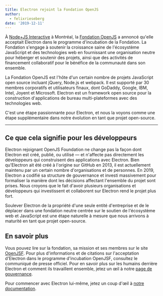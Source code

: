 ```yaml
---
title: Electron rejoint la Fondation OpenJS
author:
  - felixrieseberg
date: '2019-12-11'
---
```


À [Node+JS Interactive](https://events19.linuxfoundation.org/events/nodejs-interactive-2019/) à Montréal, la [Fondation OpenJS](https://openjsf.org/) a annoncé qu'elle acceptait Electron dans le programme d'incubation de la Fondation. La Fondation s'engage à soutenir la croissance saine de l'écosystème JavaScript et des technologies web en fournissant une organisation neutre pour héberger et soutenir des projets, ainsi que des activités de financement collaboratif pour le bénéfice de la communauté dans son ensemble.

La Fondation OpenJS est l'hôte d'un certain nombre de projets JavaScript open source incluant jQuery, Node.js et webpack. Il est supporté par 30 membres corporatifs et utilisateurs finaux, dont GoDaddy, Google, IBM, Intel, Joyent et Microsoft. Electron est un framework open source pour la construction d'applications de bureau multi-plateformes avec des technologies web.

C'est une étape passionnante pour Electron, et nous la voyons comme une étape supplémentaire dans notre évolution en tant que projet open-source.

---

## Ce que cela signifie pour les développeurs

Electron rejoignant OpenJS Foundation ne change pas la façon dont Electron est créé, publié, ou utilisé — et n'affecte pas directement les développeurs qui construisent des applications avec Electron. Bien qu'Electron ait été créé à l'origine sur GitHub en 2013, il est actuellement maintenu par un certain nombre d'organisations et de personnes. En 2019, Electron a codifié sa structure de gouvernance et investi massivement pour formaliser la manière dont les décisions affectant l'ensemble du projet sont prises. Nous croyons que le fait d'avoir plusieurs organisations et développeurs qui investissent et collaborent sur Electron rend le projet plus fort.

Soulever Electron de la propriété d'une seule entité d'entreprise et de le déplacer dans une fondation neutre centrée sur le soutien de l'écosystème web et JavaScript est une étape naturelle à mesure que nous arrivons à maturité en tant que projet open-source.

## En savoir plus

Vous pouvez lire sur la fondation, sa mission et ses membres sur le site [OpenJSF](https://www.notion.so/Electron-joins-the-OpenJS-Foundation-d898f12480874e56abe78f29b041fb91#0801fd7e9fa340afbcdce0510ba05f8a). Pour plus d'informations et de citations sur l'acceptation d'Electron dans le programme d'incubation OpenJSF, consultez le communiqué de presse officiel. Pour en savoir plus sur les humains derrière Electron et comment ils travaillent ensemble, jetez un œil à notre [page de gouvernance](https://electronjs.org/governance).

Pour commencer avec Electron lui-même, jetez un coup d'œil à [notre documentation](https://electronjs.org/docs).
